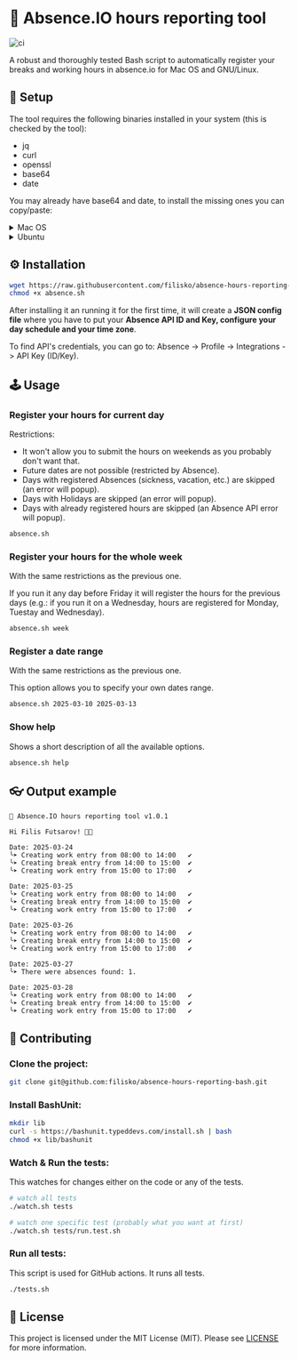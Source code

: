 # 📅 Absence.IO hours reporting tool

![ci](https://github.com/filisko/absence-hours-reporting-bash/actions/workflows/main.yaml/badge.svg)

A robust and thoroughly tested Bash script to automatically register your breaks and working hours in absence.io for Mac OS and GNU/Linux.

## 🔧 Setup

The tool requires the following binaries installed in your system (this is checked by the tool):
- jq
- curl
- openssl
- base64
- date

You may already have base64 and date, to install the missing ones you can copy/paste:

<details>
<summary>Mac OS</summary>
  
```sh
brew install jq curl openssl
```

</details>

<details>
<summary>Ubuntu</summary>
  
```sh
sudo apt-get install -y jq curl openssl
```

</details>

## ⚙️ Installation

```sh
wget https://raw.githubusercontent.com/filisko/absence-hours-reporting-bash/refs/heads/main/src/absence.sh
chmod +x absence.sh
```

After installing it an running it for the first time, it will create a **JSON config file** where you have to put your **Absence API ID and Key, configure your day schedule and your time zone**.

To find API's credentials, you can go to: Absence -> Profile -> Integrations -> API Key (ID/Key).

## 🕹️ Usage

### Register your hours for current day

Restrictions:
- It won't allow you to submit the hours on weekends as you probably don't want that.
- Future dates are not possible (restricted by Absence).
- Days with registered Absences (sickness, vacation, etc.) are skipped (an error will popup).
- Days with Holidays are skipped (an error will popup).
- Days with already registered hours are skipped (an Absence API error will popup).

```sh
absence.sh
```

### Register your hours for the whole week

With the same restrictions as the previous one.

If you run it any day before Friday it will register the hours for the previous days (e.g.: if you run it on a Wednesday, hours are registered for Monday, Tuestay and Wednesday).

```sh
absence.sh week
```

### Register a date range

With the same restrictions as the previous one.

This option allows you to specify your own dates range.

```sh
absence.sh 2025-03-10 2025-03-13
```

### Show help

Shows a short description of all the available options.

```sh
absence.sh help
```


## 👓 Output example

```text
📅 Absence.IO hours reporting tool v1.0.1

Hi Filis Futsarov! 👋😊

Date: 2025-03-24
╰➤ Creating work entry from 08:00 to 14:00   ✔
╰➤ Creating break entry from 14:00 to 15:00  ✔
╰➤ Creating work entry from 15:00 to 17:00   ✔

Date: 2025-03-25
╰➤ Creating work entry from 08:00 to 14:00   ✔
╰➤ Creating break entry from 14:00 to 15:00  ✔
╰➤ Creating work entry from 15:00 to 17:00   ✔

Date: 2025-03-26
╰➤ Creating work entry from 08:00 to 14:00   ✔
╰➤ Creating break entry from 14:00 to 15:00  ✔
╰➤ Creating work entry from 15:00 to 17:00   ✔

Date: 2025-03-27
╰➤ There were absences found: 1.

Date: 2025-03-28
╰➤ Creating work entry from 08:00 to 14:00   ✔
╰➤ Creating break entry from 14:00 to 15:00  ✔
╰➤ Creating work entry from 15:00 to 17:00   ✔
```

## 🤝 Contributing

### Clone the project:

```sh
git clone git@github.com:filisko/absence-hours-reporting-bash.git
```

### Install BashUnit:

```sh
mkdir lib
curl -s https://bashunit.typeddevs.com/install.sh | bash
chmod +x lib/bashunit
```

### Watch & Run the tests:

This watches for changes either on the code or any of the tests.

```sh
# watch all tests
./watch.sh tests

# watch one specific test (probably what you want at first)
./watch.sh tests/run.test.sh
```

### Run all tests:

This script is used for GitHub actions. It runs all tests.

```sh
./tests.sh
```

## 🧾 License

This project is licensed under the MIT License (MIT). Please see [LICENSE](https://github.com/filisko/absence-hours-reporting-bash/blob/main/LICENSE)
 for more information.
